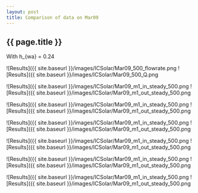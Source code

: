 ```yaml
---
layout: post
title: Comparison of data on Mar09
---
```

{{ page.title }}
-----------------
With h_{wa} = 0.24

![Results]({{ site.baseurl }}/images/ICSolar/Mar09_500_flowrate.png ![Results]({{ site.baseurl }}/images/ICSolar/Mar09_500_Q.png

![Results]({{ site.baseurl }}/images/ICSolar/Mar09_m1_in_steady_500.png ![Results]({{ site.baseurl }}/images/ICSolar/Mar09_m1_out_steady_500.png

![Results]({{ site.baseurl }}/images/ICSolar/Mar09_m1_in_steady_500.png ![Results]({{ site.baseurl }}/images/ICSolar/Mar09_m1_out_steady_500.png

![Results]({{ site.baseurl }}/images/ICSolar/Mar09_m1_in_steady_500.png ![Results]({{ site.baseurl }}/images/ICSolar/Mar09_m1_out_steady_500.png

![Results]({{ site.baseurl }}/images/ICSolar/Mar09_m1_in_steady_500.png ![Results]({{ site.baseurl }}/images/ICSolar/Mar09_m1_out_steady_500.png

![Results]({{ site.baseurl }}/images/ICSolar/Mar09_m1_in_steady_500.png ![Results]({{ site.baseurl }}/images/ICSolar/Mar09_m1_out_steady_500.png

![Results]({{ site.baseurl }}/images/ICSolar/Mar09_m1_in_steady_500.png ![Results]({{ site.baseurl }}/images/ICSolar/Mar09_m1_out_steady_500.png

